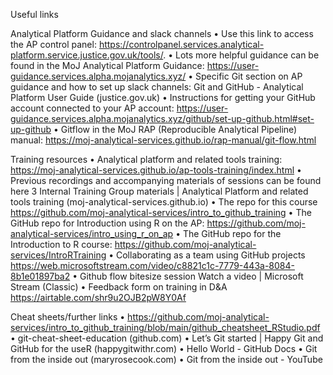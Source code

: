 Useful links

Analytical Platform Guidance and slack channels
•	Use this link to access the AP control panel: https://controlpanel.services.analytical-platform.service.justice.gov.uk/tools/.
•	Lots more helpful guidance can be found in the MoJ Analytical Platform Guidance: https://user-guidance.services.alpha.mojanalytics.xyz/
•	Specific Git section on AP guidance and how to set up slack channels: Git and GitHub - Analytical Platform User Guide (justice.gov.uk) 
•	Instructions for getting your GitHub account connected to your AP account: https://user-guidance.services.alpha.mojanalytics.xyz/github/set-up-github.html#set-up-github
•	Gitflow in the MoJ RAP (Reproducible Analytical Pipeline) manual: https://moj-analytical-services.github.io/rap-manual/git-flow.html

Training resources
•	Analytical platform and related tools training: https://moj-analytical-services.github.io/ap-tools-training/index.html 
•	Previous recordings and accompanying materials of sessions can be found here 3 Internal Training Group materials | Analytical Platform and related tools training (moj-analytical-services.github.io)
•	The repo for this course https://github.com/moj-analytical-services/intro_to_github_training 
•	The GitHub repo for Introduction using R on the AP: https://github.com/moj-analytical-services/intro_using_r_on_ap
•	The GitHub repo for the Introduction to R course: https://github.com/moj-analytical-services/IntroRTraining
•	Collaborating as a team using GitHub projects https://web.microsoftstream.com/video/c8821c1c-7779-443a-8084-8b1e01897ba2 
•	Github flow bitesize session Watch a video | Microsoft Stream (Classic)
•	Feedback form on training in D&A https://airtable.com/shr9u2OJB2pW8Y0Af 

Cheat sheets/further links
•	https://github.com/moj-analytical-services/intro_to_github_training/blob/main/github_cheatsheet_RStudio.pdf 
•	git-cheat-sheet-education (github.com)
•	Let’s Git started | Happy Git and GitHub for the useR (happygitwithr.com)
•	Hello World - GitHub Docs
•	Git from the inside out (maryrosecook.com)
•	Git from the inside out - YouTube



